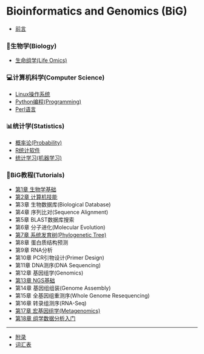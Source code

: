 # Bioinformatics and Genomics (BiG)

* [前言](README.md)

### 🧬生物学(Biology)
* [生命组学(Life Omics)](Biology/Omics.md)

### 💻计算机科学(Computer Science)
* [Linux操作系统](Computer/Linux.md)
* [Python编程(Programming)](Computer/Python.md)
* [Perl语言](Computer/Perl.md)

### 📊统计学(Statistics)
* [概率论(Probability)](Statistics/BasicProbability.md)
* [R统计软件](Statistics/R.md)
* [统计学习(机器学习)](Statistics/StatLearning.md)

### 📖BiG教程(Tutorials)
* [第1章 生物学基础](BiologyBasics.md)
* [第2章 计算机技能](ComputerSkills.md)
* 第3章 生物数据库(Biological Database)
* 第4章 序列比对(Sequence Alignment)
* 第5章 BLAST数据库搜索
* 第6章 分子进化(Molecular Evolution)
* [第7章 系统发育树(Phylogenetic Tree)](Tutorials/07phylogeny.md)
* 第8章 蛋白质结构预测
* 第9章 RNA分析
* 第10章 PCR引物设计(Primer Design)
* 第11章 DNA测序(DNA Sequencing)
* 第12章 基因组学(Genomics)
* [第13章 NGS基础](Tutorials/13NGS.md)
* 第14章 基因组组装(Genome Assembly)
* 第15章 全基因组重测序(Whole Genome Resequencing)
* 第16章 转录组测序(RNA-Seq)
* [第17章 宏基因组学(Metagenomics)](Tutorials/17metagenome.md)
* [第18章 组学数据分析入门](DataAnalytics.md)
----
* [附录](Appendix.md)
* [词汇表](GLOSSARY.md)